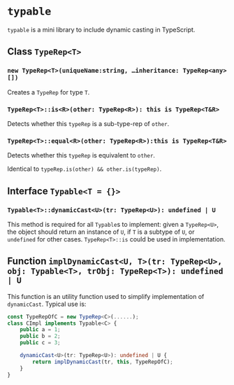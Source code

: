 # `typable`

`typable` is a mini library to include dynamic casting in TypeScript.

## Class `TypeRep<T>`

### `new TypeRep<T>(uniqueName:string, …inheritance: TypeRep<any>[])`

Creates a `TypeRep` for type `T`.

### `TypeRep<T>::is<R>(other: TypeRep<R>): this is TypeRep<T&R>`

Detects whether this `typeRep` is a sub-type-rep of `other`.

### `TypeRep<T>::equal<R>(other: TypeRep<R>):this is TypeRep<T&R>`

Detects whether this `typeRep` is equivalent to `other`.

Identical to `typeRep.is(other) && other.is(typeRep)`.

## Interface `Typable<T = {}>`

### `Typable<T>::dynamicCast<U>(tr: TypeRep<U>): undefined | U`

This method is required for all `Typable`s to implement: given a `TypeRep<U>`, the object should return an instance of `U`, if `T` is a subtype of `U`, or `undefined` for other cases. `TypeRep<T>::is` could be used in implementation.

## Function `implDynamicCast<U, T>(tr: TypeRep<U>, obj: Typable<T>, trObj: TypeRep<T>): undefined | U`

This function is an utility function used to simplify implementation of `dynamicCast`. Typical use is:

```typescript
const TypeRepOfC = new TypeRep<C>(......);
class CImpl implements Typable<C> {
	public a = 1;
	public b = 2;
	public c = 3;

	dynamicCast<U>(tr: TypeRep<U>): undefined | U {
		return implDynamicCast(tr, this, TypeRepOfC);
	}
}
```

